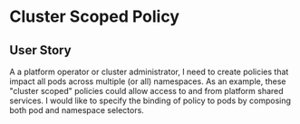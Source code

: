 # Cluster Scoped Policy

## User Story

A a platform operator or cluster administrator, I need to create policies that
impact all pods across multiple (or all) namespaces. As an example, these
"cluster scoped" policies could allow access to and from platform shared
services. I would like to specify the binding of policy to pods by composing both
pod and namespace selectors.